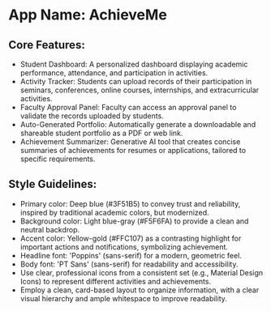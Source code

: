 # **App Name**: AchieveMe

## Core Features:

- Student Dashboard: A personalized dashboard displaying academic performance, attendance, and participation in activities.
- Activity Tracker: Students can upload records of their participation in seminars, conferences, online courses, internships, and extracurricular activities.
- Faculty Approval Panel: Faculty can access an approval panel to validate the records uploaded by students.
- Auto-Generated Portfolio: Automatically generate a downloadable and shareable student portfolio as a PDF or web link.
- Achievement Summarizer: Generative AI tool that creates concise summaries of achievements for resumes or applications, tailored to specific requirements.

## Style Guidelines:

- Primary color: Deep blue (#3F51B5) to convey trust and reliability, inspired by traditional academic colors, but modernized.
- Background color: Light blue-gray (#F5F6FA) to provide a clean and neutral backdrop.
- Accent color: Yellow-gold (#FFC107) as a contrasting highlight for important actions and notifications, symbolizing achievement.
- Headline font: 'Poppins' (sans-serif) for a modern, geometric feel.
- Body font: 'PT Sans' (sans-serif) for readability and accessibility.
- Use clear, professional icons from a consistent set (e.g., Material Design Icons) to represent different activities and achievements.
- Employ a clean, card-based layout to organize information, with a clear visual hierarchy and ample whitespace to improve readability.